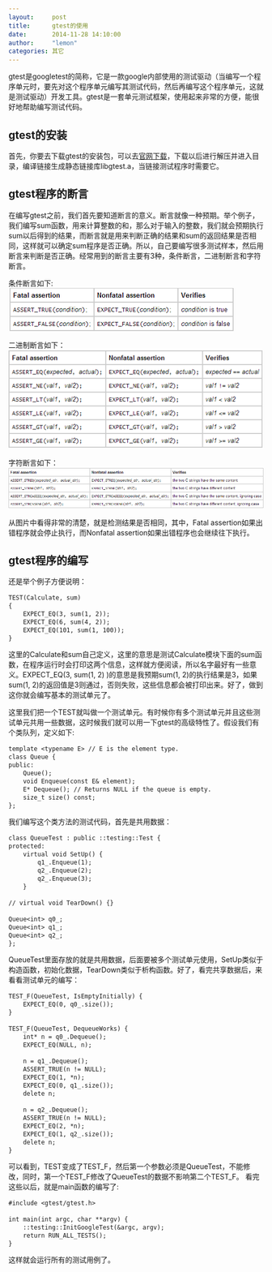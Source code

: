 ```yaml
---
layout:     post
title:      gtest的使用
date:       2014-11-28 14:10:00
author:     "lemon"
categories: 其它
---
```


gtest是googletest的简称，它是一款google内部使用的测试驱动（当编写一个程序单元时，要先对这个程序单元编写其测试代码，然后再编写这个程序单元，这就是测试驱动）开发工具。gtest是一套单元测试框架，使用起来非常的方便，能很好地帮助编写测试代码。

## gtest的安装

首先，你要去下载gtest的安装包，可以去[官网下载](https://code.google.com/p/googletest/downloads/list)，下载以后进行解压并进入目录，编译链接生成静态链接库libgtest.a，当链接测试程序时需要它。

## gtest程序的断言

在编写gtest之前，我们首先要知道断言的意义。断言就像一种预期。举个例子，我们编写sum函数，用来计算整数的和，那么对于输入的整数，我们就会预期执行sum以后得到的结果，而断言就是用来判断正确的结果和sum的返回结果是否相同，这样就可以确定sum程序是否正确。所以，自己要编写很多测试样本，然后用断言来判断是否正确。经常用到的断言主要有3种，条件断言，二进制断言和字符断言。

条件断言如下:
![condition](/images/gtest/1.png)

二进制断言如下：
![binary](/images/gtest/2.png)

字符断言如下：
![string](/images/gtest/3.png)

从图片中看得非常的清楚，就是检测结果是否相同，其中，Fatal assertion如果出错程序就会停止执行，而Nonfatal assertion如果出错程序也会继续往下执行。

## gtest程序的编写

还是举个例子方便说明：

	TEST(Calculate, sum)
	{
		EXPECT_EQ(3, sum(1, 2));
		EXPECT_EQ(6, sum(4, 2));
		EXPECT_EQ(101, sum(1, 100));
	}

这里的Calculate和sum自己定义，这里的意思是测试Calculate模块下面的sum函数，在程序运行时会打印这两个信息，这样就方便阅读，所以名字最好有一些意义。EXPECT_EQ(3, sum(1, 2) )的意思是我预期sum(1, 2)的执行结果是3，如果sum(1, 2)的返回值是3则通过，否则失败，这些信息都会被打印出来。好了，做到这你就会编写基本的测试单元了。

这里我们把一个TEST就叫做一个测试单元。有时候你有多个测试单元并且这些测试单元共用一些数据，这时候我们就可以用一下gtest的高级特性了。假设我们有个类队列，定义如下:

	template <typename E> // E is the element type.
	class Queue {
	public:
		Queue();
		void Enqueue(const E& element);
		E* Dequeue(); // Returns NULL if the queue is empty.
		size_t size() const;
	};

我们编写这个类方法的测试代码，首先是共用数据：

	class QueueTest : public ::testing::Test {
	protected:
		virtual void SetUp() {
			q1_.Enqueue(1);
			q2_.Enqueue(2);
			q2_.Enqueue(3);
		}

	// virtual void TearDown() {}

	Queue<int> q0_;
	Queue<int> q1_;
	Queue<int> q2_;
	};

QueueTest里面存放的就是共用数据，后面要被多个测试单元使用，SetUp类似于构造函数，初始化数据，TearDown类似于析构函数。好了，看完共享数据后，来看看测试单元的编写：

	TEST_F(QueueTest, IsEmptyInitially) {
		EXPECT_EQ(0, q0_.size());
	}

	TEST_F(QueueTest, DequeueWorks) {
		int* n = q0_.Dequeue();
		EXPECT_EQ(NULL, n);

		n = q1_.Dequeue();
		ASSERT_TRUE(n != NULL);
		EXPECT_EQ(1, *n);
		EXPECT_EQ(0, q1_.size());
		delete n;

		n = q2_.Dequeue();
		ASSERT_TRUE(n != NULL);
		EXPECT_EQ(2, *n);
		EXPECT_EQ(1, q2_.size());
		delete n;
	}

可以看到，TEST变成了TEST_F，然后第一个参数必须是QueueTest，不能修改，同时，第一个TEST_F修改了QueueTest的数据不影响第二个TEST_F。
看完这些以后，就是main函数的编写了:

    #include <gtest/gtest.h>

	int main(int argc, char **argv) {
		::testing::InitGoogleTest(&argc, argv);
		return RUN_ALL_TESTS();
	}

这样就会运行所有的测试用例了。



